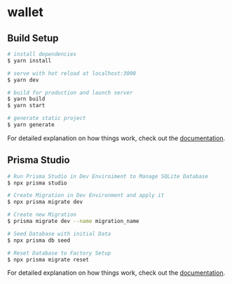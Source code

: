 # wallet

## Build Setup

```bash
# install dependencies
$ yarn install

# serve with hot reload at localhost:3000
$ yarn dev

# build for production and launch server
$ yarn build
$ yarn start

# generate static project
$ yarn generate
```

For detailed explanation on how things work, check out the [documentation](https://nuxtjs.org).

## Prisma Studio

```bash
# Run Prisma Studio in Dev Enviroiment to Manage SQLite Database
$ npx prisma studio

# Create Migration in Dev Environment and apply it
$ npx prisma migrate dev

# Create new Migration
$ prisma migrate dev --name migration_name

# Seed Database with initial Data
$ npx prisma db seed

# Reset Database to Factory Setup
$ npx prisma migrate reset
```

For detailed explanation on how things work, check out the [documentation](https://www.prisma.io/docs/concepts/overview/what-is-prisma).


